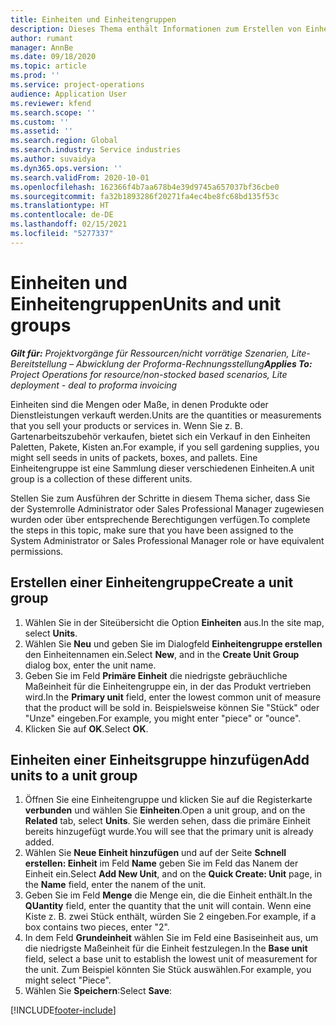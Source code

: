 ```yaml
---
title: Einheiten und Einheitengruppen
description: Dieses Thema enthält Informationen zum Erstellen von Einheiten und Einheitengruppen in Dynamics 365 Project Operations.
author: rumant
manager: AnnBe
ms.date: 09/18/2020
ms.topic: article
ms.prod: ''
ms.service: project-operations
audience: Application User
ms.reviewer: kfend
ms.search.scope: ''
ms.custom: ''
ms.assetid: ''
ms.search.region: Global
ms.search.industry: Service industries
ms.author: suvaidya
ms.dyn365.ops.version: ''
ms.search.validFrom: 2020-10-01
ms.openlocfilehash: 162366f4b7aa678b4e39d9745a657037bf36cbe0
ms.sourcegitcommit: fa32b1893286f20271fa4ec4be8fc68bd135f53c
ms.translationtype: HT
ms.contentlocale: de-DE
ms.lasthandoff: 02/15/2021
ms.locfileid: "5277337"
---
```

# <a name="units-and-unit-groups"></a><span data-ttu-id="906bb-103">Einheiten und Einheitengruppen</span><span class="sxs-lookup"><span data-stu-id="906bb-103">Units and unit groups</span></span>

<span data-ttu-id="906bb-104">_**Gilt für:** Projektvorgänge für Ressourcen/nicht vorrätige Szenarien, Lite-Bereitstellung – Abwicklung der Proforma-Rechnungsstellung_</span><span class="sxs-lookup"><span data-stu-id="906bb-104">_**Applies To:** Project Operations for resource/non-stocked based scenarios, Lite deployment - deal to proforma invoicing_</span></span>

<span data-ttu-id="906bb-105">Einheiten sind die Mengen oder Maße, in denen Produkte oder Dienstleistungen verkauft werden.</span><span class="sxs-lookup"><span data-stu-id="906bb-105">Units are the quantities or measurements that you sell your products or services in.</span></span> <span data-ttu-id="906bb-106">Wenn Sie z. B. Gartenarbeitszubehör verkaufen, bietet sich ein Verkauf in den Einheiten Paletten, Pakete, Kisten an.</span><span class="sxs-lookup"><span data-stu-id="906bb-106">For example, if you sell gardening supplies, you might sell seeds in units of packets, boxes, and pallets.</span></span> <span data-ttu-id="906bb-107">Eine Einheitengruppe ist eine Sammlung dieser verschiedenen Einheiten.</span><span class="sxs-lookup"><span data-stu-id="906bb-107">A unit group is a collection of these different units.</span></span>

<span data-ttu-id="906bb-108">Stellen Sie zum Ausführen der Schritte in diesem Thema sicher, dass Sie der Systemrolle Administrator oder Sales Professional Manager zugewiesen wurden oder über entsprechende Berechtigungen verfügen.</span><span class="sxs-lookup"><span data-stu-id="906bb-108">To complete the steps in this topic, make sure that you have been assigned to the System Administrator or Sales Professional Manager role or have equivalent permissions.</span></span>

## <a name="create-a-unit-group"></a><span data-ttu-id="906bb-109">Erstellen einer Einheitengruppe</span><span class="sxs-lookup"><span data-stu-id="906bb-109">Create a unit group</span></span>

1. <span data-ttu-id="906bb-110">Wählen Sie in der Siteübersicht die Option **Einheiten** aus.</span><span class="sxs-lookup"><span data-stu-id="906bb-110">In the site map, select **Units**.</span></span>
2. <span data-ttu-id="906bb-111">Wählen Sie **Neu** und geben Sie im Dialogfeld **Einheitengruppe erstellen** den Einheitennamen ein.</span><span class="sxs-lookup"><span data-stu-id="906bb-111">Select **New**, and in the **Create Unit Group** dialog box, enter the unit name.</span></span>
3. <span data-ttu-id="906bb-112">Geben Sie im Feld **Primäre Einheit** die niedrigste gebräuchliche Maßeinheit für die Einheitengruppe ein, in der das Produkt vertrieben wird.</span><span class="sxs-lookup"><span data-stu-id="906bb-112">In the **Primary unit** field, enter the lowest common unit of measure that the product will be sold in.</span></span> <span data-ttu-id="906bb-113">Beispielsweise können Sie "Stück" oder "Unze" eingeben.</span><span class="sxs-lookup"><span data-stu-id="906bb-113">For example, you might enter "piece" or "ounce".</span></span>
4. <span data-ttu-id="906bb-114">Klicken Sie auf **OK**.</span><span class="sxs-lookup"><span data-stu-id="906bb-114">Select **OK**.</span></span>

## <a name="add-units-to-a-unit-group"></a><span data-ttu-id="906bb-115">Einheiten einer Einheitsgruppe hinzufügen</span><span class="sxs-lookup"><span data-stu-id="906bb-115">Add units to a unit group</span></span>

1. <span data-ttu-id="906bb-116">Öffnen Sie eine Einheitengruppe und klicken Sie auf die Registerkarte **verbunden** und wählen Sie **Einheiten**.</span><span class="sxs-lookup"><span data-stu-id="906bb-116">Open a unit group, and on the **Related** tab, select **Units**.</span></span> <span data-ttu-id="906bb-117">Sie werden sehen, dass die primäre Einheit bereits hinzugefügt wurde.</span><span class="sxs-lookup"><span data-stu-id="906bb-117">You will see that the primary unit is already added.</span></span>
2. <span data-ttu-id="906bb-118">Wählen Sie **Neue Einheit hinzufügen** und auf der Seite **Schnell erstellen: Einheit** im Feld **Name** geben Sie im Feld das Nanem der Einheit ein.</span><span class="sxs-lookup"><span data-stu-id="906bb-118">Select **Add New Unit**, and on the **Quick Create: Unit** page, in the **Name** field, enter the nanem of the unit.</span></span>
3. <span data-ttu-id="906bb-119">Geben Sie im Feld **Menge** die Menge ein, die die Einheit enthält.</span><span class="sxs-lookup"><span data-stu-id="906bb-119">In the **QUantity** field, enter the quantity that the unit will contain.</span></span> <span data-ttu-id="906bb-120">Wenn eine Kiste z. B. zwei Stück enthält, würden Sie 2 eingeben.</span><span class="sxs-lookup"><span data-stu-id="906bb-120">For example, if a box contains two pieces, enter "2".</span></span> 
4. <span data-ttu-id="906bb-121">In dem Feld **Grundeinheit** wählen Sie im Feld eine Basiseinheit aus, um die niedrigste Maßeinheit für die Einheit festzulegen.</span><span class="sxs-lookup"><span data-stu-id="906bb-121">In the **Base unit** field, select a base unit to establish the lowest unit of measurement for the unit.</span></span> <span data-ttu-id="906bb-122">Zum Beispiel könnten Sie Stück auswählen.</span><span class="sxs-lookup"><span data-stu-id="906bb-122">For example, you might select "Piece".</span></span>
5. <span data-ttu-id="906bb-123">Wählen Sie **Speichern**:</span><span class="sxs-lookup"><span data-stu-id="906bb-123">Select **Save**:</span></span>


[!INCLUDE[footer-include](../includes/footer-banner.md)]